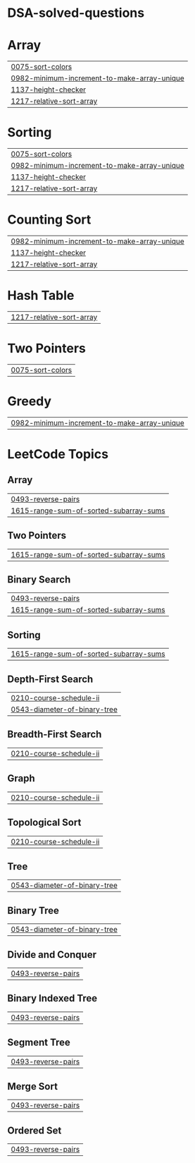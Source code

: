 # DSA-solved-questions


# Array
|  |
| ------- |
| [0075-sort-colors](https://github.com/Dcoder10M/DSA-solved-questions/tree/master/0075-sort-colors) |
| [0982-minimum-increment-to-make-array-unique](https://github.com/Dcoder10M/DSA-solved-questions/tree/master/0982-minimum-increment-to-make-array-unique) |
| [1137-height-checker](https://github.com/Dcoder10M/DSA-solved-questions/tree/master/1137-height-checker) |
| [1217-relative-sort-array](https://github.com/Dcoder10M/DSA-solved-questions/tree/master/1217-relative-sort-array) |
# Sorting
|  |
| ------- |
| [0075-sort-colors](https://github.com/Dcoder10M/DSA-solved-questions/tree/master/0075-sort-colors) |
| [0982-minimum-increment-to-make-array-unique](https://github.com/Dcoder10M/DSA-solved-questions/tree/master/0982-minimum-increment-to-make-array-unique) |
| [1137-height-checker](https://github.com/Dcoder10M/DSA-solved-questions/tree/master/1137-height-checker) |
| [1217-relative-sort-array](https://github.com/Dcoder10M/DSA-solved-questions/tree/master/1217-relative-sort-array) |
# Counting Sort
|  |
| ------- |
| [0982-minimum-increment-to-make-array-unique](https://github.com/Dcoder10M/DSA-solved-questions/tree/master/0982-minimum-increment-to-make-array-unique) |
| [1137-height-checker](https://github.com/Dcoder10M/DSA-solved-questions/tree/master/1137-height-checker) |
| [1217-relative-sort-array](https://github.com/Dcoder10M/DSA-solved-questions/tree/master/1217-relative-sort-array) |
# Hash Table
|  |
| ------- |
| [1217-relative-sort-array](https://github.com/Dcoder10M/DSA-solved-questions/tree/master/1217-relative-sort-array) |
# Two Pointers
|  |
| ------- |
| [0075-sort-colors](https://github.com/Dcoder10M/DSA-solved-questions/tree/master/0075-sort-colors) |
# Greedy
|  |
| ------- |
| [0982-minimum-increment-to-make-array-unique](https://github.com/Dcoder10M/DSA-solved-questions/tree/master/0982-minimum-increment-to-make-array-unique) |
<!---LeetCode Topics Start-->
# LeetCode Topics
## Array
|  |
| ------- |
| [0493-reverse-pairs](https://github.com/Dcoder10M/DSA-solved-questions/tree/master/0493-reverse-pairs) |
| [1615-range-sum-of-sorted-subarray-sums](https://github.com/Dcoder10M/DSA-solved-questions/tree/master/1615-range-sum-of-sorted-subarray-sums) |
## Two Pointers
|  |
| ------- |
| [1615-range-sum-of-sorted-subarray-sums](https://github.com/Dcoder10M/DSA-solved-questions/tree/master/1615-range-sum-of-sorted-subarray-sums) |
## Binary Search
|  |
| ------- |
| [0493-reverse-pairs](https://github.com/Dcoder10M/DSA-solved-questions/tree/master/0493-reverse-pairs) |
| [1615-range-sum-of-sorted-subarray-sums](https://github.com/Dcoder10M/DSA-solved-questions/tree/master/1615-range-sum-of-sorted-subarray-sums) |
## Sorting
|  |
| ------- |
| [1615-range-sum-of-sorted-subarray-sums](https://github.com/Dcoder10M/DSA-solved-questions/tree/master/1615-range-sum-of-sorted-subarray-sums) |
## Depth-First Search
|  |
| ------- |
| [0210-course-schedule-ii](https://github.com/Dcoder10M/DSA-solved-questions/tree/master/0210-course-schedule-ii) |
| [0543-diameter-of-binary-tree](https://github.com/Dcoder10M/DSA-solved-questions/tree/master/0543-diameter-of-binary-tree) |
## Breadth-First Search
|  |
| ------- |
| [0210-course-schedule-ii](https://github.com/Dcoder10M/DSA-solved-questions/tree/master/0210-course-schedule-ii) |
## Graph
|  |
| ------- |
| [0210-course-schedule-ii](https://github.com/Dcoder10M/DSA-solved-questions/tree/master/0210-course-schedule-ii) |
## Topological Sort
|  |
| ------- |
| [0210-course-schedule-ii](https://github.com/Dcoder10M/DSA-solved-questions/tree/master/0210-course-schedule-ii) |
## Tree
|  |
| ------- |
| [0543-diameter-of-binary-tree](https://github.com/Dcoder10M/DSA-solved-questions/tree/master/0543-diameter-of-binary-tree) |
## Binary Tree
|  |
| ------- |
| [0543-diameter-of-binary-tree](https://github.com/Dcoder10M/DSA-solved-questions/tree/master/0543-diameter-of-binary-tree) |
## Divide and Conquer
|  |
| ------- |
| [0493-reverse-pairs](https://github.com/Dcoder10M/DSA-solved-questions/tree/master/0493-reverse-pairs) |
## Binary Indexed Tree
|  |
| ------- |
| [0493-reverse-pairs](https://github.com/Dcoder10M/DSA-solved-questions/tree/master/0493-reverse-pairs) |
## Segment Tree
|  |
| ------- |
| [0493-reverse-pairs](https://github.com/Dcoder10M/DSA-solved-questions/tree/master/0493-reverse-pairs) |
## Merge Sort
|  |
| ------- |
| [0493-reverse-pairs](https://github.com/Dcoder10M/DSA-solved-questions/tree/master/0493-reverse-pairs) |
## Ordered Set
|  |
| ------- |
| [0493-reverse-pairs](https://github.com/Dcoder10M/DSA-solved-questions/tree/master/0493-reverse-pairs) |
<!---LeetCode Topics End-->